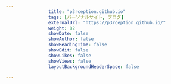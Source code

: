 ---
                title: "p3rception.github.io"
                tags: [パーソナルサイト, ブログ]
                externalUrl: "https://p3rception.github.io/"
                weight: 82
                showDate: false
                showAuthor: false
                showReadingTime: false
                showEdit: false
                showLikes: false
                showViews: false
                layoutBackgroundHeaderSpace: false
                ---

